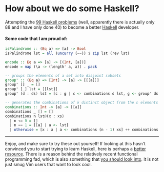 # How about we do some Haskell?

Attempting the [99 Haskell problems](https://wiki.haskell.org/H-99:_Ninety-Nine_Haskell_Problems) (well, apparently there is actually only 88 and I have only done 40) to become a better [Haskell](https://www.haskell.org/) developer. 


#### Some code that I am proud of:

```hs
isPalindrome :: (Eq a) => [a] -> Bool
isPalindrome lst = all (uncurry (==)) $ zip lst (rev lst)
```

```hs
encode :: Eq a => [a] -> [(Int, [a])]
encode = map (\a -> (length' a, a)) . pack
```

```hs
-- groups the elements of a set into disjoint subsets
group' :: (Eq a) => [Int] -> [a] -> [[[a]]]
group' [] _ = []
group' [_] lst = [[lst]]
group' (d : ds) lst = [c : g | c <- combinations d lst, g <- group' ds (lst \\ c)]
```

```hs
-- generates the combinations of k distinct object from the n elements of a list
combinations :: Int -> [a] -> [[a]]
combinations _ [] = []
combinations n lst@(x : xs)
  | n <= 0 = []
  | n == 1 = [[a] | a <- lst]
  | otherwise = [x : a | a <- combinations (n - 1) xs] ++ combinations n xs
```

---

Enjoy, and make sure to try these out yourself! If looking at this hasn't convinced you to start trying to learn Haskell, here is perhaps a [better resource](https://wiki.haskell.org/Why_Haskell_matters). There is a reason behind the relatively recent functional programming fad, which is also something that [you should look into](http://www.cse.chalmers.se/~rjmh/Papers/whyfp.html). It is not just smug Vim users that want to look cool.

